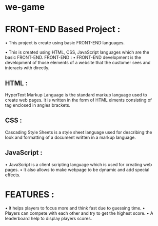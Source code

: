# we-game

# FRONT-END Based Project :
• This project is create using basic FRONT-END languages.

• This is created using HTML, CSS, JavaScript languages which are the basic
FRONT-END.
FRONT-END :
•
FRONT-END development is the development of those elements of a website that
the customer sees and interacts with directly.

## HTML :
HyperText Markup Language is the standard markup language used to create web
pages. 
It is written in the form of HTML elments consisting of tag enclosed in
angles brackets.

## CSS :
Cascading Style Sheets is a style sheet language used for describing the look
and formatting of a document written in a markup language.

## JavaScript :
• JavaScript is a client scripting language which is used for creating web pages.
• It also allows to make webpage to be dynamic and add special effects.


# FEATURES :
• It helps players to focus more and think fast due to guessing time.
• Players can compete with each other and try to get the highest score.
• A leaderboard help to display players scores.

